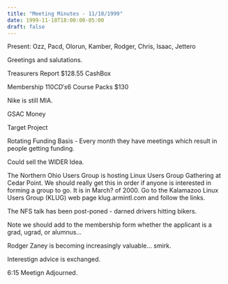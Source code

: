 ```yaml
---
title: "Meeting Minutes - 11/18/1999"
date: 1999-11-18T18:00:00-05:00
draft: false
---
```


Present: Ozz, Pacd, Olorun, Kamber, Rodger, Chris, Isaac, Jettero </p><p>
Greetings and salutations. </p><p>
Treasurers Report $128.55 CashBox </p><p>
Membership $110 CD's	 6$ Course Packs $130 </p><p>
Nike is still MIA. </p><p>
GSAC Money </p><p>
Target Project </p><p>
Rotating Funding Basis - Every month they have meetings which result in people getting funding. </p><p>
Could sell the WIDER Idea. </p><p>
The Northern Ohio Users Group is hosting Linux Users Group Gathering at Cedar Point.  We should really get this in order if anyone is interested in forming a group to go.  It is in March? of 2000.  Go to the Kalamazoo Linux Users Group (KLUG)  web page klug.armintl.com and follow the links. </p><p>
The NFS talk has been post-poned - darned drivers hitting bikers.   </p><p>
Note we should add to the membership form whether the applicant is a grad, ugrad, or alumnus...   </p><p>
Rodger Zaney is becoming increasingly valuable...  smirk. </p><p>
Interestign advice is exchanged. </p><p>
6:15 Meetign Adjourned. </p><p>
</p><p>
</p>
